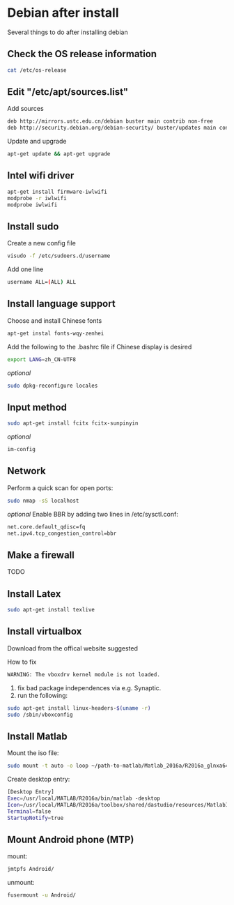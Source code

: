 # Debian after install

Several things to do after installing debian

## Check the OS release information
```sh
cat /etc/os-release
```

## Edit "/etc/apt/sources.list"
Add sources
```sh
deb http://mirrors.ustc.edu.cn/debian buster main contrib non-free
deb http://security.debian.org/debian-security/ buster/updates main contrib non-free
```
Update and upgrade
```sh
apt-get update && apt-get upgrade
```

## Intel wifi driver
```sh
apt-get install firmware-iwlwifi
modprobe -r iwlwifi
modprobe iwlwifi
```

## Install sudo
Create a new config file
```sh
visudo -f /etc/sudoers.d/username
```
Add one line
```sh
username ALL=(ALL) ALL
```

## Install language support
Choose and install Chinese fonts
```sh
apt-get instal fonts-wqy-zenhei
```

Add the following to the .bashrc file if Chinese display is desired
```sh
export LANG=zh_CN-UTF8
```

_optional_
```sh
sudo dpkg-reconfigure locales
```

## Input method
```sh
sudo apt-get install fcitx fcitx-sunpinyin
```

_optional_
```sh
im-config
```

## Network
Perform a quick scan for open ports:
```sh
sudo nmap -sS localhost
```

_optional_
Enable BBR by adding two lines in /etc/sysctl.conf:
```sh
net.core.default_qdisc=fq
net.ipv4.tcp_congestion_control=bbr
```

## Make a firewall
TODO

## Install Latex
```sh
sudo apt-get install texlive
```

## Install virtualbox
Download from the offical website suggested

How to fix
```sh
WARNING: The vboxdrv kernel module is not loaded.
```
1.  fix bad package independences via e.g. Synaptic.
2.  run the following:
```sh
sudo apt-get install linux-headers-$(uname -r)
sudo /sbin/vboxconfig
```

## Install Matlab
Mount the iso file:
```sh
sudo mount -t auto -o loop ~/path-to-matlab/Matlab_2016a/R2016a_glnxa64.iso ~/matlab/
```

Create desktop entry:
```sh
[Desktop Entry]
Exec=/usr/local/MATLAB/R2016a/bin/matlab -desktop
Icon=/usr/local/MATLAB/R2016a/toolbox/shared/dastudio/resources/MatlabIcon.png
Terminal=false
StartupNotify=true
```

## Mount Android phone (MTP)
mount:
```sh
jmtpfs Android/
```
unmount:
```sh
fusermount -u Android/
```
